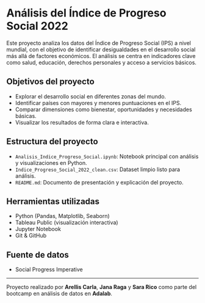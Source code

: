 
# Análisis del Índice de Progreso Social 2022

Este proyecto analiza los datos del Índice de Progreso Social (IPS) a nivel mundial, con el objetivo de identificar desigualdades en el desarrollo social más allá de factores económicos. El análisis se centra en indicadores clave como salud, educación, derechos personales y acceso a servicios básicos.

## Objetivos del proyecto

- Explorar el desarrollo social en diferentes zonas del mundo.  
- Identificar países con mayores y menores puntuaciones en el IPS.  
- Comparar dimensiones como bienestar, oportunidades y necesidades básicas.  
- Visualizar los resultados de forma clara e interactiva.

## Estructura del proyecto

- `Analisis_Indice_Progreso_Social.ipynb`: Notebook principal con análisis y visualizaciones en Python.  
- `Indice_Progreso_Social_2022_clean.csv`: Dataset limpio listo para análisis.  
- `README.md`: Documento de presentación y explicación del proyecto.

## Herramientas utilizadas

- Python (Pandas, Matplotlib, Seaborn)  
- Tableau Public (visualización interactiva)  
- Jupyter Notebook  
- Git & GitHub

## Fuente de datos

- Social Progress Imperative

---

Proyecto realizado por **Arellis Carla**, **Jana Raga** y **Sara Rico** como parte del bootcamp en análisis de datos en **Adalab**.
